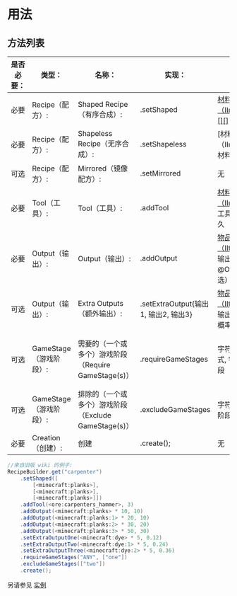 # 用法

## 方法列表

| 是否必要： | 类型：              | 名称：                                  | 实现：                            | 参数：                                                                   | 其他信息：                        |
| ----- | ---------------- | ------------------------------------ | ------------------------------ | --------------------------------------------------------------------- | ---------------------------- |
| 必要    | Recipe（配方）:      | Shaped Recipe（有序合成）:                 | .setShaped                     | [材料（IIngredient）[][]](/Vanilla/Variable_Types/IIngredient/) 材料        |                              |
| 必要    | Recipe（配方）:      | Shapeless Recipe（无序合成）:              | .setShapeless                  | [材料（IIngredient）[](/Vanilla/Variable_Types/IIngredient/) 材料           |                              |
| 可选    | Recipe（配方）:      | Mirrored（镜像配方）:                      | .setMirrored                   | 无                                                                     |                              |
| 必要    | Tool（工具）:        | Tool（工具）:                            | .addTool                       | [材料（IIngredient）](/Vanilla/Variable_Types/IIngredient/) 工具 + 整型 耐久    | 可以多次调用以添加多个（最多三个）工具          |
| 必要    | Output（输出）:      | Output（输出）:                          | .addOutput                     | [物品堆（IItemstack）](/Vanilla/Items/IItemStack/) 输出, @Optional（可选） 整型 权重 | 可以多次调用以加入多个加权输出              |
| 可选    | Output（输出）:      | Extra Outputs（额外输出）:                 | .setExtraOutput{输出1, 输出2, 输出3} | [物品堆（IItemstack）](/Vanilla/Items/IItemStack/) 输出, 单精度型 概率             |                              |
| 可选    | GameStage（游戏阶段）: | 需要的（一个或多个）游戏阶段（Require GameStage(s)） | .requireGameStages             | 字符串 匹配方式, 字符串[] 阶段                                                    | 匹配方式 = "ALL"（全部） 或 "ANY"（任一） |
| 可选    | GameStage（游戏阶段）: | 排除的（一个或多个）游戏阶段（Exclude GameStage(s)） | .excludeGameStages             | 字符串 [] 游戏阶段                                                           |                              |
| 必要    | Creation（创建）:    | 创建                                   | .create();                     | 无                                                                     |                              |

```JAVA
//来自旧版 wiki 的例子:
RecipeBuilder.get("carpenter")
    .setShaped([
        [<minecraft:planks>],
        [<minecraft:planks>],
        [<minecraft:planks>]])
    .addTool(<ore:carpenters_hammer>, 3)
    .addOutput(<minecraft:planks> * 10, 10)
    .addOutput(<minecraft:planks:1> * 20, 10)
    .addOutput(<minecraft:planks:2> * 30, 20)
    .addOutput(<minecraft:planks:3> * 50, 30)
    .setExtraOutputOne(<minecraft:dye> * 5, 0.12)
    .setExtraOutputTwo(<minecraft:dye:1> * 5, 0.24)
    .setExtraOutputThree(<minecraft:dye:2> * 5, 0.36)
    .requireGameStages("ANY", ["one"])
    .excludeGameStages(["two"])
    .create();
```

另请参见 [实例](/Mods/Artisan_Worktables/CraftTweaker_Support/To_Scale_Example/)